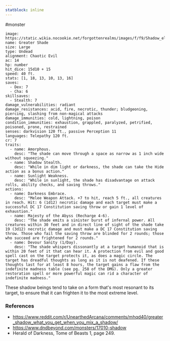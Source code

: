 ```yaml
---
statblock: inline
---
```

 #monster 

```statblock
image: https://static.wikia.nocookie.net/forgottenrealms/images/f/f9/Shadow_elemental.jpg
name: Greater Shade
size: Large
type: Undead
alignment: Chaotic Evil
ac: 14
hp: number
hit_dice: 15d10 + 15
speed: 40 ft.
stats: [1, 18, 13, 10, 13, 16]
saves:
  - Dex: 7
  - Cha: 6
skillsaves:
  - Stealth: 7
damage_vulnerabilities: radiant
damage_resistances: acid, fire, necrotic, thunder; bludgeoning, piercing, slashing from non-magical attacks
damage_immunities: cold, lightning, poison
condition_immunities: exhaustion, grappled, paralyzed, petrified, poisoned, prone, restrained
senses: darkvision 120 ft., passive Perception 11
languages: Telepathy 120 ft.
cr: 7
traits:
  - name: Amorphous.
    desc: "The shade can move through a space as narrow as 1 inch wide without squeezing."
  - name: Shadow Stealth.
    desc: "While in dim light or darkness, the shade can take the Hide action as a bonus action."
  - name: Sunlight Weakness.
    desc: "While in sunlight, the shade has disadvantage on attack rolls, ability checks, and saving throws."
actions:
  - name: Darkness Embrace.
    desc: "Melee Weapon Attack. +7 to hit, reach 5 ft., all creatures in reach. Hit: 6 (1d12) necrotic damage and each target must make a successful DC 17 Constitution saving throw or gain 1 level of exhaustion."
  - name: Majesty of the Abyss (Recharge 4-6).
    desc: "The shade emits a sinister burst of infernal power. All creatures within 30 feet and in direct line of sight of the shade take 19 (3d12) necrotic damage and must make a DC 17 Constitution saving throw. Those who fail the saving throw are blinded for 2 rounds; those who succeed are frightened for 2 rounds."
  - name: Devour Sanity (1/Day).
    desc: "The shade whispers dissonantly at a target humanoid that is within 20 feet of it that can hear it. A protection from evil and good spell cast on the target protects it, as does a magic circle. The target has dreadful thoughts as long as it is not deafened. If these thoughts last for at least 8 hours, the target gains a flaw from the indefinite madness table (see pg. 258 of the DMG). Only a greater restoration spell or more powerful magic can rid a character of indefinite madness."
```

These shadow beings tend to take on a form that's most resonant to its target, to ensure that it can frighten it to the most extreme level.

### References

* https://www.reddit.com/r/UnearthedArcana/comments/mhqd40/greater_shadow_what_you_get_when_you_mix_a_shadow/
* https://www.dndbeyond.com/monsters/17010-shadow
* Herald of Darkness, Tome of Beasts 1, page 249.

